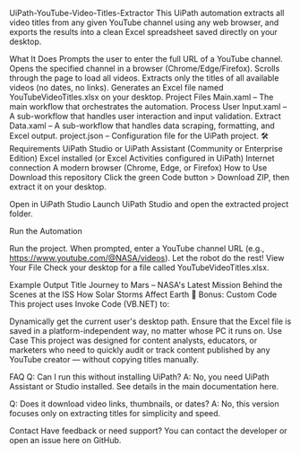 UiPath-YouTube-Video-Titles-Extractor
This UiPath automation extracts all video titles from any given YouTube channel using any web browser, and exports the results into a clean Excel spreadsheet saved directly on your desktop.

What It Does
Prompts the user to enter the full URL of a YouTube channel.
Opens the specified channel in a browser (Chrome/Edge/Firefox).
Scrolls through the page to load all videos.
Extracts only the titles of all available videos (no dates, no links).
Generates an Excel file named YouTubeVideoTitles.xlsx on your desktop.
Project Files
Main.xaml – The main workflow that orchestrates the automation.
Process User Input.xaml – A sub-workflow that handles user interaction and input validation.
Extract Data.xaml – A sub-workflow that handles data scraping, formatting, and Excel output.
project.json – Configuration file for the UiPath project.
🛠 Requirements
UiPath Studio or UiPath Assistant (Community or Enterprise Edition)
Excel installed (or Excel Activities configured in UiPath)
Internet connection
A modern browser (Chrome, Edge, or Firefox)
How to Use
Download this repository
Click the green Code button > Download ZIP, then extract it on your desktop.

Open in UiPath Studio
Launch UiPath Studio and open the extracted project folder.

Run the Automation

Run the project.
When prompted, enter a YouTube channel URL (e.g., https://www.youtube.com/@NASA/videos).
Let the robot do the rest!
View Your File
Check your desktop for a file called YouTubeVideoTitles.xlsx.

Example Output
Title
Journey to Mars – NASA's Latest Mission
Behind the Scenes at the ISS
How Solar Storms Affect Earth
🤖 Bonus: Custom Code
This project uses Invoke Code (VB.NET) to:

Dynamically get the current user's desktop path.
Ensure that the Excel file is saved in a platform-independent way, no matter whose PC it runs on.
Use Case
This project was designed for content analysts, educators, or marketers who need to quickly audit or track content published by any YouTube creator — without copying titles manually.

FAQ
Q: Can I run this without installing UiPath?
A: No, you need UiPath Assistant or Studio installed. See details in the main documentation here.

Q: Does it download video links, thumbnails, or dates?
A: No, this version focuses only on extracting titles for simplicity and speed.

Contact
Have feedback or need support?
You can contact the developer or open an issue here on GitHub.

